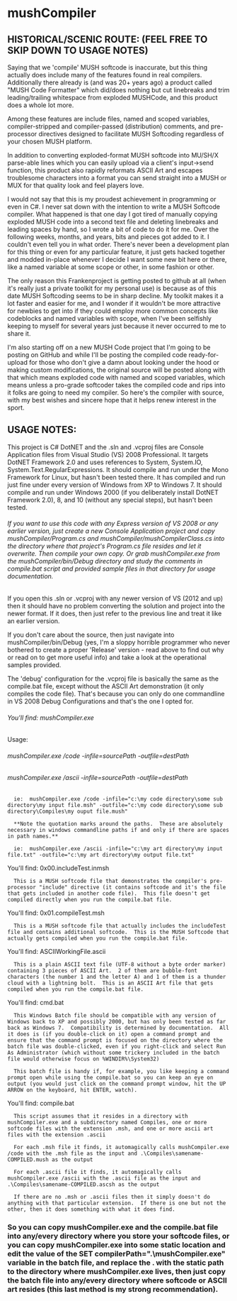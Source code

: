# mushCompiler

## HISTORICAL/SCENIC ROUTE:  (FEEL FREE TO SKIP DOWN TO USAGE NOTES)

Saying that we 'compile' MUSH softcode is inaccurate, but this thing actually does include many of the features found in real compilers.  Additionally there already is (and was 20+ years ago) a product called "MUSH Code Formatter" which did/does nothing but cut linebreaks and trim leading/trailing whitespace from exploded MUSHCode, and this product does a whole lot more.

Among these features are include files, named and scoped variables, compiler-stripped and compiler-passed (distribution) comments, and pre-processor directives designed to facilitate MUSH Softcoding regardless of your chosen MUSH platform.  

In addition to converting exploded-format MUSH softcode into MU/SH/X parse-able lines which you can easily upload via a client's input->send function, this product also rapidly reformats ASCII Art and escapes troublesome characters into a format you can send straight into a MUSH or MUX for that quality look and feel players love.

I would not say that this is my proudest achievement in programming or even in C#.  I never sat down with the intention to write a MUSH Softcode compiler.  What happened is that one day I got tired of manually copying exploded MUSH code into a second text file and deleting linebreaks and leading spaces by hand, so I wrote a bit of code to do it for me.  Over the following weeks, months, and years, bits and pieces got added to it.  I couldn't even tell you in what order.  There's never been a development plan for this thing or even for any particular feature, it just gets hacked together and modded in-place whenever I decide I want some new bit here or there, like a named variable at some scope or other, in some fashion or other.

The only reason this Frankenproject is getting posted to github at all (when it's really just a private toolkit for my personal use) is because as of this date MUSH Softcoding seems to be in sharp decline.  My toolkit makes it a lot faster and easier for me, and I wonder if it wouldn't be more attractive for newbies to get into if they could employ more common concepts like codeblocks and named variables with scope, when I've been selfishly keeping to myself for several years just because it never occurred to me to share it.

I'm also starting off on a new MUSH Code project that I'm going to be posting on GitHub and while I'll be posting the compiled code ready-for-upload for those who don't give a damn about looking under the hood or making custom modifications, the original source will be posted along with that which means exploded code with named and scoped variables, which means unless a pro-grade softcoder takes the compiled code and rips into it folks are going to need my compiler.  So here's the compiler with source, with my best wishes and sincere hope that it helps renew interest in the sport.

## USAGE NOTES:

This project is C# DotNET and the .sln and .vcproj files are Console Application files from Visual Studio (VS) 2008 Professional.  It targets DotNET Framework 2.0 and uses references to System, System.IO, System.Text.RegularExpressions.  It should compile and run under the Mono Framework for Linux, but hasn't been tested there.  It has compiled and run just fine under every version of Windows from XP to Windows 7.  It should compile and run under Windows 2000 (if you deliberately install DotNET Framework 2.0), 8, and 10 (without any special steps), but hasn't been tested.

###### If you want to use this code with any Express version of VS 2008 or any earlier version, just create a new Console Application project and copy mushCompiler/Program.cs and mushCompiler/mushCompilerClass.cs into the directory where that project's Program.cs file resides and let it overwrite.  Then compile your own copy.  Or grab mushCompiler.exe from the mushCompiler/bin/Debug directory and study the comments in compile.bat script and provided sample files in that directory for usage documentation.

If you open this .sln or .vcproj with any newer version of VS (2012 and up) then it should have no problem converting the solution and project into the newer format.  If it does, then just refer to the previous line and treat it like an earlier version.

If you don't care about the source, then just navigate into mushCompiler/bin/Debug (yes, I'm a sloppy horrible programmer who never bothered to create a proper 'Release' version - read above to find out why or read on to get more useful info) and take a look at the operational samples provided.

The 'debug' configuration for the .vcproj file is basically the same as the compile.bat file, except without the ASCII Art demonstration (it only compiles the code file).  That's because you can only do one commandline in VS 2008 Debug Configurations and that's the one I opted for.

###### You'll find:  mushCompiler.exe

Usage:
######    mushCompiler.exe /code -infile=sourcePath -outfile=destPath

######    mushCompiler.exe /ascii -infile=sourcePath -outfile=destPath

      ie:  mushCompiler.exe /code -infile="c:\my code directory\some sub directory\my input file.msh" -outfile="c:\my code directory\some sub directory\Compiles\my ouput file.mush"

      **Note the quotation marks around the paths.  These are absolutely necessary in windows commandline paths if and only if there are spaces in path names.**

      ie:  mushCompiler.exe /ascii -infile="c:\my art directory\my input file.txt" -outfile="c:\my art directory\my output file.txt"

You'll find: 0x00.includeTest.inmsh

      This is a MUSH softcode file that demonstrates the compiler's pre-processor "include" directive (it contains softcode and it's the file that gets included in another code file).  This file doesn't get compiled directly when you run the compile.bat file.

You'll find: 0x01.compileTest.msh

      This is a MUSH softcode file that actually includes the includeTest file and contains additional softcode.  This is the MUSH Softcode that actually gets compiled when you run the compile.bat file.

You'll find:  ASCIIWorkingFile.ascii

      This is a plain ASCII text file (UTF-8 without a byte order marker) containing 3 pieces of ASCII Art.  2 of them are bubble-font characters (the number 1 and the letter A) and 1 of them is a thunder cloud with a lightning bolt.  This is an ASCII Art file that gets compiled when you run the compile.bat file.

You'll find: cmd.bat

      This Windows Batch file should be compatible with any version of Windows back to XP and possibly 2000, but has only been tested as far back as Windows 7.  Compatibility is determined by documentation.  All it does is (if you double-click on it) open a command prompt and ensure that the command prompt is focused on the directory where the batch file was double-clicked, even if you right-click and select Run As Administrator (which without some trickery included in the batch file would otherwise focus on %WINDIR%\System32)

      This batch file is handy if, for example, you like keeping a command prompt open while using the compile.bat so you can keep an eye on output (you would just click on the command prompt window, hit the UP ARROW on the keyboard, hit ENTER, watch).

You'll find: compile.bat

      This script assumes that it resides in a directory with mushCompiler.exe and a subdirectory named Compiles, one or more softcode files with the extension .msh, and one or more ascii art files with the extension .ascii

      For each .msh file it finds, it automagically calls mushCompiler.exe /code with the .msh file as the input and .\Compiles\samename-COMPILED.mush as the output

      For each .ascii file it finds, it automagically calls mushCompiler.exe /ascii with the .ascii file as the input and .\Compiles\samename-COMPILED.ascsh as the output

      If there are no .msh or .ascii files then it simply doesn't do anything with that particular extension.  If there is one but not the other, then it does something with what it does find.

### So you can copy mushCompiler.exe and the compile.bat file into any/every directory where you store your softcode files, or you can copy mushCompiler.exe into some static location and edit the value of the SET compilerPath=".\mushCompiler.exe" variable in the batch file, and replace the . with the static path to the directory where mushCompiler.exe lives, then just copy the batch file into any/every directory where softcode or ASCII art resides (this last method is my strong recommendation).

      